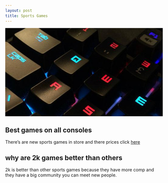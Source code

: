 ```yaml
---
layout: post
title: Sports Games
---
```


![keyboard](/images/keyboard.jpg)

## Best games on all consoles

There’s are new sports games in store and there prices click [here](https://www.gamestop.com/)

## why are 2k games better than others
 
2k is better than other sports games because they have more comp and they have a big community you can meet new people.
